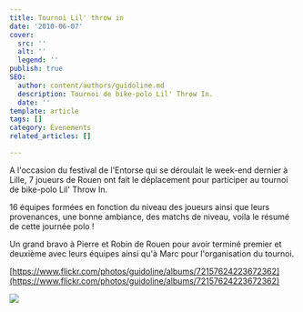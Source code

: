 ```yaml
---
title: Tournoi Lil' throw in
date: '2010-06-07'
cover:
  src: ''
  alt: ''
  legend: ''
publish: true
SEO:
  author: content/authors/guidoline.md
  description: Tournoi de bike-polo Lil' Throw In.
  date: ''
template: article
tags: []
category: Évenements
related_articles: []

---
```

A l'occasion du festival de l'Entorse qui se déroulait le week-end dernier à Lille, 7 joueurs de Rouen ont fait le déplacement pour participer au tournoi de bike-polo Lil' Throw In.

16 équipes formées en fonction du niveau des joueurs ainsi que leurs provenances, une bonne ambiance, des matchs de niveau, voila le résumé de cette journée polo !

Un grand bravo à Pierre et Robin de Rouen pour avoir terminé premier et deuxième avec leurs équipes ainsi qu'à Marc pour l'organisation du tournoi.

[https://www.flickr.com/photos/guidoline/albums/72157624223672362](https://www.flickr.com/photos/guidoline/albums/72157624223672362)

![](/uploads/lil-throw-spokecard.jpg)